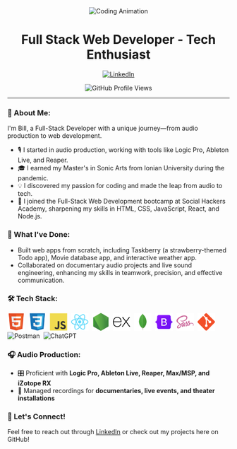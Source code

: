 <div id="header" align="center">
  <img src="https://media3.giphy.com/media/v1.Y2lkPTc5MGI3NjExZGUzd21xa24yZWU0aHJncnNpM3VhMTgyOHd2anFyNWo2aXJ1b2piYSZlcD12MV9pbnRlcm5hbF9naWZfYnlfaWQmY3Q9cw/5Akl9i8YiMbl5RFvGO/giphy.gif" alt="Coding Animation" width="200"/>
  
  <h1>Full Stack Web Developer - Tech Enthusiast </h1>

[![LinkedIn](https://img.shields.io/badge/-LinkedIn-blue?style=for-the-badge&logo=linkedin&logoColor=white)](https://www.linkedin.com/in/vasileios-katsakos-bbbb21329/)


<img src="https://komarev.com/ghpvc/?username=Bill-Katsakos" alt="GitHub Profile Views"/>
</div>

---

### 🦖 About Me:

I'm Bill, a Full-Stack Developer with a unique journey—from audio production to web development.

- 🎙 I started in audio production, working with tools like Logic Pro, Ableton Live, and Reaper.
- 🎓 I earned my Master's in Sonic Arts from Ionian University during the pandemic.
- 💡 I discovered my passion for coding and made the leap from audio to tech.
- 🚀 I joined the Full-Stack Web Development bootcamp at Social Hackers Academy, sharpening my skills in HTML, CSS, JavaScript, React, and Node.js.

### 💪 What I've Done:

- Built web apps from scratch, including Taskberry (a strawberry-themed Todo app), Movie database app, and interactive weather app.
- Collaborated on documentary audio projects and live sound engineering, enhancing my skills in teamwork, precision, and effective communication.

### 🛠️ Tech Stack:

  <img src="https://github.com/devicons/devicon/blob/master/icons/html5/html5-original.svg" title="HTML5" alt="HTML5" width="40" height="40"/>&nbsp;
  <img src="https://github.com/devicons/devicon/blob/master/icons/css3/css3-original.svg" title="CSS3" alt="CSS3" width="40" height="40"/>&nbsp;
  <img src="https://github.com/devicons/devicon/blob/master/icons/javascript/javascript-original.svg" title="JavaScript" alt="JavaScript" width="40" height="40"/>&nbsp;
  <img src="https://github.com/devicons/devicon/blob/master/icons/react/react-original.svg" title="React" alt="React" width="40" height="40"/>&nbsp;
  <img src="https://github.com/devicons/devicon/blob/master/icons/nodejs/nodejs-original.svg" title="Node.js" alt="Node.js" width="40" height="40"/>&nbsp;
  <img src="https://github.com/devicons/devicon/blob/master/icons/express/express-original.svg" title="Express" alt="Express" width="40" height="40"/>&nbsp;
  <img src="https://github.com/devicons/devicon/blob/master/icons/mongodb/mongodb-original.svg" title="MongoDB" alt="MongoDB" width="40" height="40"/>&nbsp;
  <img src="https://github.com/devicons/devicon/blob/master/icons/bootstrap/bootstrap-original.svg" title="Bootstrap" alt="Bootstrap" width="40" height="40"/>&nbsp;
  <img src="https://github.com/devicons/devicon/blob/master/icons/sass/sass-original.svg" title="Sass" alt="Sass" width="40" height="40"/>&nbsp;
  <img src="https://github.com/devicons/devicon/blob/master/icons/git/git-original.svg" title="Git" alt="Git" width="40" height="40"/>&nbsp;
  <img src="https://www.svgrepo.com/download/354202/postman-icon.svg" title="Postman" alt="Postman" width="40" height="40"/>&nbsp;
  <img src="https://upload.wikimedia.org/wikipedia/commons/0/04/ChatGPT_logo.svg" title="ChatGPT" alt="ChatGPT" width="40" height="40"/>&nbsp;


### 🎧 Audio Production:
- 🎛️ Proficient with **Logic Pro, Ableton Live, Reaper, Max/MSP, and iZotope RX**  
- 🎤 Managed recordings for **documentaries, live events, and theater installations**

### 🤝 Let's Connect!

Feel free to reach out through [LinkedIn](https://www.linkedin.com/in/vasileios-katsakos-bbbb21329/) or check out my projects here on GitHub!


